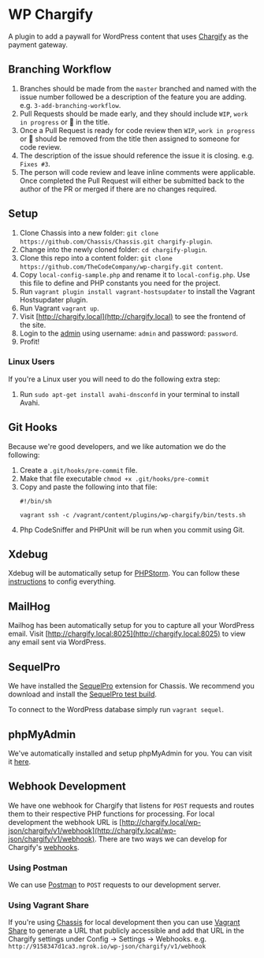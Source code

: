 # WP Chargify

A plugin to add a paywall for WordPress content that uses [Chargify](https://www.chargify.com/) as the payment gateway.

## Branching Workflow

1. Branches should be made from the `master` branched and named with the issue number followed be a description of the feature you are adding. e.g. `3-add-branching-workflow`.
1. Pull Requests should be made early, and they should include `WIP`, `work in progress` or 🚧 in the title.
1. Once a Pull Request is ready for code review then `WIP`, `work in progress` or 🚧 should be removed from the title then assigned to someone for code review.
1. The description of the issue should reference the issue it is closing. e.g. `Fixes #3`.
1. The person will code review and leave inline comments were applicable. Once completed the Pull Request will either be submitted back to the author of the PR or merged if there are no changes required.

## Setup

1. Clone Chassis into a new folder: `git clone https://github.com/Chassis/Chassis.git chargify-plugin`.
1. Change into the newly cloned folder: `cd chargify-plugin`.
1. Clone this repo into a content folder: `git clone https://github.com/TheCodeCompany/wp-chargify.git content`.
1. Copy `local-config-sample.php` and rename it to `local-config.php`. Use this file to define and PHP constants you need for the project.
1. Run `vagrant plugin install vagrant-hostsupdater` to install the Vagrant Hostsupdater plugin.
1. Run Vagrant `vagrant up`.
1. Visit [http://chargify.local](http://chargify.local) to see the frontend of the site.
1. Login to the [admin](http://chargify.local/wp/wp-admin) using username: `admin` and password: `password`.
1. Profit!

### Linux Users

If you're a Linux user you will need to do the following extra step:
1. Run `sudo apt-get install avahi-dnsconfd` in your terminal to install Avahi.

## Git Hooks

Because we're good developers, and we like automation we do the following:

1. Create a `.git/hooks/pre-commit` file.
1. Make that file executable `chmod +x .git/hooks/pre-commit`
1. Copy and paste the following into that file:
    ```
    #!/bin/sh
    
    vagrant ssh -c /vagrant/content/plugins/wp-chargify/bin/tests.sh
    ```
1. Php CodeSniffer and PHPUnit will be run when you commit using Git.

## Xdebug

Xdebug will be automatically setup for [PHPStorm](https://github.com/Chassis/Xdebug#in-phpstorm). You can follow these [instructions](https://github.com/Chassis/Xdebug#browser-setup) to config everything.

## MailHog

Mailhog has been automatically setup for you to capture all your WordPress email. Visit [http://chargify.local:8025](http://chargify.local:8025) to view any email sent via WordPress.

## SequelPro

We have installed the [SequelPro](https://sequelpro.com/) extension for Chassis. We recommend you download and install the [SequelPro test build](https://sequelpro.com/test-builds).

To connect to the WordPress database simply run `vagrant sequel`.

## phpMyAdmin

We've automatically installed and setup phpMyAdmin for you. You can visit it [here](http://chargify.local/phpmyadmin).

## Webhook Development

We have one webhook for Chargify that listens for `POST` requests and routes them to their respective PHP functions for processing.
For local development the webhook URL is [http://chargify.local/wp-json/chargify/v1/webhook](http://chargify.local/wp-json/chargify/v1/webhook).
There are two ways we can develop for Chargify's [webhooks](https://help.chargify.com/webhooks/webhooks-reference.html).

### Using Postman

We can use [Postman](https://www.postman.com/) to `POST` requests to our development server.

### Using Vagrant Share

If you're using [Chassis](https://chassis.io) for local development then you can use [Vagrant Share](https://docs.chassis.io/en/latest/guides/?highlight=share#vagrant-share)
to generate a URL that publicly accessible and add that URL in the Chargify settings under Config -> Settings -> Webhooks.
e.g. `http://9158347d1ca3.ngrok.io/wp-json/chargify/v1/webhook`
